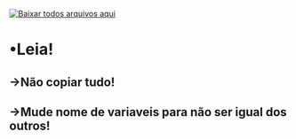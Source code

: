 [![Baixar todos arquivos aqui](https://www.clipartmax.com/png/middle/265-2656759_um-alle-inhalte-zu-sehen-m%C3%BCssen-sie-sich-anmelden-download-button-png.png)](https://github.com/ldavu/todas-atividades/releases/download/atividades/Atividades.rar)

<h1>•Leia!</h1>
<h2>→Não copiar tudo!</h2>
<h2>→Mude nome de variaveis para não ser igual dos outros!</h2>

